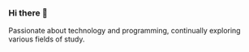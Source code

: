 ### Hi there 👋

Passionate about technology and programming, continually exploring various fields of study.
